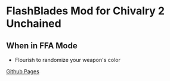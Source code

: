 # FlashBlades Mod for Chivalry 2 Unchained

## When in FFA Mode
- Flourish to randomize your weapon's color

[Github Pages](https://chiv2-community.github.io/FlashBlades/)